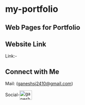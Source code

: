 # my-portfolio

## Web Pages for Portfolio


## Website Link

Link:-  

## Connect with Me
Mail: (ganeshsj2410@gmail.com)

Social-<a href="https://linkedin.com/in/ganesh-jadhav-951213225" target="blank"><img align="center" src="https://raw.githubusercontent.com/rahuldkjain/github-profile-readme-generator/master/src/images/icons/Social/linked-in-alt.svg" alt="ganesh-jadhav-951213225" height="30" width="40" /></a>
